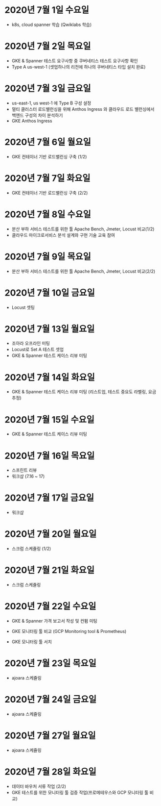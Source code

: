 
# 2020년 7월 1일 수요일

- k8s, cloud spanner 학습 (Qwiklabs 학습)

# 2020년 7월 2일 목요일

- GKE & Spanner 테스트 요구사항 중 쿠버네티스 테스트 요구사항 확인
- Type A us-west-1 (셋업하나의 리전에 하나의 쿠버네티스 타입 설치 완료)

# 2020년 7월 3일 금요일

- us-east-1, us west-1 에 Type B 구성 설정
- 멀티 클러스터 로드밸런싱을 위해 Anthos Ingress 와 클라우드 로드 밸런싱에서 백엔드 구성의 차이 분석하기
- GKE Anthos Ingress

# 2020년 7월 6일 월요일

- GKE 컨테이너 기반 로드밸런싱 구축 (1/2)

# 2020년 7월 7일 화요일

- GKE 컨테이너 기반 로드밸런싱 구축 (2/2)

# 2020년 7월 8일 수요일

- 분산 부하 서비스 테스트를 위한 툴 Apache Bench, Jmeter, Locust 비교(1/2)
- 클라우드 마이크로서비스 분석 설계와 구현 기술 교육 참여

# 2020년 7월 9일 목요일

- 분산 부하 서비스 테스트를 위한 툴 Apache Bench, Jmeter, Locust 비교(2/2)

# 2020년 7월 10일 금요일

- Locust 셋팅

# 2020년 7월 13일 월요일

- 조아라 오프라인 미팅
- Locust로 Set A 테스트 셋업
- GKE & Spanner 테스트 케이스 리뷰 미팅

# 2020년 7월 14일 화요일

- GKE & Spanner 테스트 케이스 리뷰 미팅 (리스트업, 테스트 중요도 라벨링, 요금 추정)

# 2020년 7월 15일 수요일

- GKE & Spanner 테스트 케이스 리뷰 미팅

# 2020년 7월 16일 목요일

- 스프린트 리뷰
- 워크샵 (7.16 ~ 17)

# 2020년 7월 17일 금요일

- 워크샵

# 2020년 7월 20일 월요일

- 스크럼 스케쥴링 (1/2)

# 2020년 7월 21일 화요일

- 스크럼 스케쥴링

# 2020년 7월 22일 수요일

- GKE & Spanner 가격 보고서 작성 및 컨펌 미팅
- GKE 모니터링 툴 비교 (GCP Monitoring tool & Prometheus)

- GKE 모니터링 툴 서치

# 2020년 7월 23일 목요일

- ajoara 스케쥴링

# 2020년 7월 24일 금요일

- ajoara 스케쥴링

# 2020년 7월 27일 월요일

- ajoara 스케쥴링

# 2020년 7월 28일 화요일

- 데이터 바우처 서류 작업 (2/2)
- GKE 테스트를 위한 모니터링 툴 검증 작업(프로메테우스와 GCP 모니터링 툴 비교)
